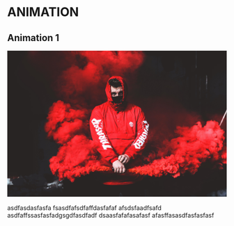 # ANIMATION
## **Animation 1**
![](animation%201/2.jpg)

asdfasdasfasfa
fsasdfafsdfaffdasfafaf
afsdsfaadfsafd
asdfaffssasfasfadgsgdfasdfadf
dsaasfafafasafasf
afasffasasdfasfasfasf
